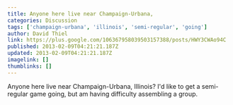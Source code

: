 ```yaml
---
title: Anyone here live near Champaign-Urbana,
categories: Discussion
tags: ['champaign-urbana', 'illinois', 'semi-regular', 'going']
author: David Thiel
link: https://plus.google.com/106367958039503157388/posts/HWY3CWAo94C
published: 2013-02-09T04:21:21.187Z
updated: 2013-02-09T04:21:21.187Z
imagelink: []
thumblinks: []
---
```


Anyone here live near Champaign-Urbana, Illinois? I&#39;d like to get a semi-regular game going, but am having difficulty assembling a group.